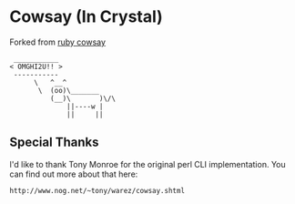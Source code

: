 # Cowsay (In Crystal)

Forked from [ruby cowsay](https://github.com/PatrickTulskie/ruby_cowsay)

     ___________
    < OMGHI2U!! >
     -----------
          \   ^__^
           \  (oo)\_______
              (__)\       )\/\
                  ||----w |
                  ||     ||

## Special Thanks

I'd like to thank Tony Monroe for the original perl CLI implementation. You can find out more about that here:

    http://www.nog.net/~tony/warez/cowsay.shtml
